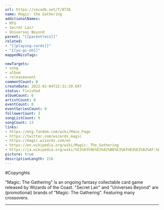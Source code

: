 ```yaml
---
url: https://vocadb.net/T/8726
name: Magic: the Gathering
additionalNames: 
- MTG
- Secret Lair
- Universes Beyond
parent: "[[parentless]]"
related:
- "[[playing-cards]]"
- "[[yu-gi-oh]]"
mappedNicoTags:

newTargets:
- song
- album
- releaseevent
commentCount: 0
createDate: 2022-02-04T22:31:39.697
status: Finished
albumCount: 6
artistCount: 0
eventCount: 0
eventSeriesCount: 0
followerCount: 3
songListCount: 0
songCount: 13
links: 
- https://mtg.fandom.com/wiki/Main_Page
- https://twitter.com/wizards_magic
- https://magic.wizards.com/en
- https://en.wikipedia.org/wiki/Magic:_The_Gathering
- https://ja.wikipedia.org/wiki/%E3%83%9E%E3%82%B8%E3%83%83%E3%82%AF:%E3%82%B6%E3%83%BB%E3%82%AE%E3%83%A3%E3%82%B6%E3%83%AA%E3%83%B3%E3%82%B0
picture: true
descriptionLength: 216
---
```


#Copyrights

"Magic: The Gathering" is an ongoing fantasy collectable card game released by Wizards of the Coast.
"Secret Lair" and "Universes Beyond" are (promotional) brands of "Magic: The Gathering". Featuring many crossovers.

---

